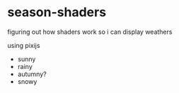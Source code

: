 # season-shaders

figuring out how shaders work so i can display weathers

using pixijs

- sunny
- rainy
- autumny?
- snowy


